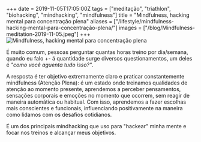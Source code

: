 +++
date = 2019-11-05T17:05:00Z
tags = ["meditação", "triathlon", "biohacking", "mindhacking", "mindfulness"]
title = "Mindfulness, hacking mental para concentração plena"
aliases = ["/lifestyle/mindfulness-hacking-mental-para-concentração-plena/"]
images = ["/blog/Mindfulness-meditation-2019-11-05.jpeg"]
+++
![Mindfulness, hacking mental para concentração plena](/blog/Mindfulness-meditation-2019-11-05.jpeg "Mindfulness, hacking mental para concentração plena")

É muito comum, pessoas perguntar quantas horas treino por dia/semana, quando eu falo +- á quantidade surge diversos questionamentos, um deles é _"como você aguenta tudo isso?"_.

A resposta é ter objetivo extremamente claro e praticar constantemente mindfulness (Atenção Plena): é um estado onde treinamos qualidades de atenção ao momento presente, aprendemos a perceber pensamentos, sensações corporais e emoções no momento que ocorrem, sem reagir de maneira automática ou habitual. Com isso, aprendemos a fazer escolhas mais conscientes e funcionais, influenciando positivamente na maneira como lidamos com os desafios cotidianos.

É um dos principais mindhacking que uso para "hackear" minha mente e focar nos treinos e alcançar meus objetivos.
